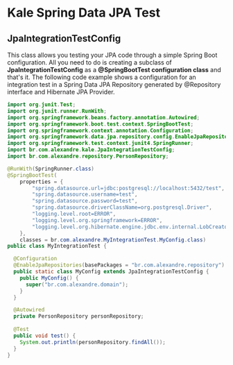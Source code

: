# Kale Spring Data JPA Test


## JpaIntegrationTestConfig

This class allows you testing your JPA code through a simple Spring Boot configuration. All you need to do is creating a subclass of **JpaIntegrationTestConfig** as a **@SpringBootTest configuration class** and that's it. The following code example shows a configuration for an integration test in a Spring Data JPA Repository generated by @Repository interface and Hibernate JPA Provider.

```java
import org.junit.Test;
import org.junit.runner.RunWith;
import org.springframework.beans.factory.annotation.Autowired;
import org.springframework.boot.test.context.SpringBootTest;
import org.springframework.context.annotation.Configuration;
import org.springframework.data.jpa.repository.config.EnableJpaRepositories;
import org.springframework.test.context.junit4.SpringRunner;
import br.com.alexandre.kale.JpaIntegrationTestConfig;
import br.com.alexandre.repository.PersonRepository;

@RunWith(SpringRunner.class)
@SpringBootTest(
    properties = {
        "spring.datasource.url=jdbc:postgresql://localhost:5432/test", 
        "spring.datasource.username=test",
        "spring.datasource.password=test", 
        "spring.datasource.driverClassName=org.postgresql.Driver",
        "logging.level.root=ERROR",
        "logging.level.org.springframework=ERROR",
        "logging.level.org.hibernate.engine.jdbc.env.internal.LobCreatorBuilderImpl=ERROR"
    },
    classes = br.com.alexandre.MyIntegrationTest.MyConfig.class)
public class MyIntegrationTest {

  @Configuration
  @EnableJpaRepositories(basePackages = "br.com.alexandre.repository")
  public static class MyConfig extends JpaIntegrationTestConfig {
    public MyConfig() {
      super("br.com.alexandre.domain");
    }
  }

  @Autowired
  private PersonRepository personRepository;
  
  @Test
  public void test() {
    System.out.println(personRepository.findAll());
  }
}
```
